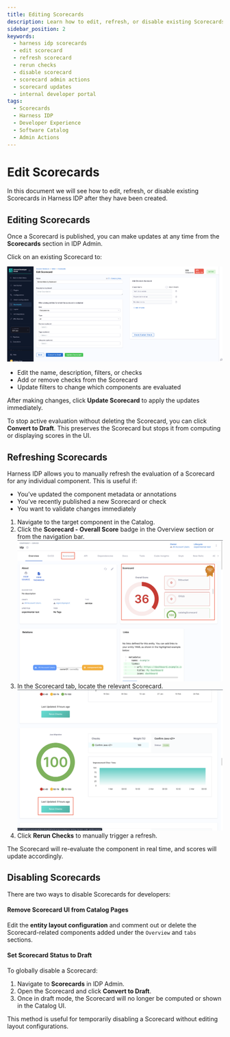 ```yaml
---
title: Editing Scorecards
description: Learn how to edit, refresh, or disable existing Scorecards in Harness IDP after they have been created.
sidebar_position: 2
keywords:
  - harness idp scorecards
  - edit scorecard
  - refresh scorecard
  - rerun checks
  - disable scorecard
  - scorecard admin actions
  - scorecard updates
  - internal developer portal
tags:
  - Scorecards
  - Harness IDP
  - Developer Experience
  - Software Catalog
  - Admin Actions
---
```


# Edit Scorecards

In this document we will see how to edit, refresh, or disable existing Scorecards in Harness IDP after they have been created.



## Editing Scorecards

Once a Scorecard is published, you can make updates at any time from the **Scorecards** section in IDP Admin.

Click on an existing Scorecard to:

![scorecard-edit](./static/edit-scorecards.png)

- Edit the name, description, filters, or checks
- Add or remove checks from the Scorecard
- Update filters to change which components are evaluated
<!-- - Toggle weight adjustments for more granular scoring -->
After making changes, click **Update Scorecard** to apply the updates immediately.

To stop active evaluation without deleting the Scorecard, you can click **Convert to Draft**. This preserves the Scorecard but stops it from computing or displaying scores in the UI.


## Refreshing Scorecards

Harness IDP allows you to manually refresh the evaluation of a Scorecard for any individual component. This is useful if:

- You’ve updated the component metadata or annotations
- You’ve recently published a new Scorecard or check
- You want to validate changes immediately


1. Navigate to the target component in the Catalog.
2. Click the **Scorecard - Overall Score** badge in the Overview section or from the navigation bar.
![scorecard-refresh](./static/refresh-scorecards-1.png)
3. In the Scorecard tab, locate the relevant Scorecard.
![scorecard-refresh](./static/refresh-scorecards-2.png)
4. Click **Rerun Checks** to manually trigger a refresh.

The Scorecard will re-evaluate the component in real time, and scores will update accordingly.

## Disabling Scorecards

There are two ways to disable Scorecards for developers:

#### Remove Scorecard UI from Catalog Pages

Edit the **entity layout configuration** and comment out or delete the Scorecard-related components added under the `Overview` and `tabs` sections. 

#### Set Scorecard Status to Draft

To globally disable a Scorecard:

1. Navigate to **Scorecards** in IDP Admin.
2. Open the Scorecard and click **Convert to Draft**.
3. Once in draft mode, the Scorecard will no longer be computed or shown in the Catalog UI.

This method is useful for temporarily disabling a Scorecard without editing layout configurations.
